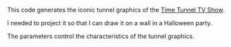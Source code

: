 This code generates the iconic tunnel graphics of the [Time Tunnel TV Show](https://en.wikipedia.org/wiki/The_Time_Tunnel).

I needed to project it so that I can draw it on a wall in a Halloween party.

The parameters control the characteristics of the tunnel graphics.